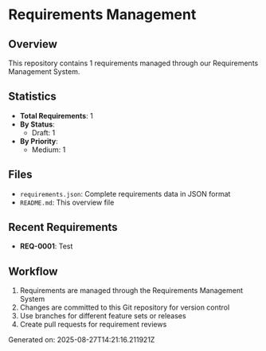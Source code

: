 # Requirements Management

## Overview
This repository contains 1 requirements managed through our Requirements Management System.

## Statistics
- **Total Requirements**: 1
- **By Status**:
  - Draft: 1
- **By Priority**:
  - Medium: 1

## Files
- `requirements.json`: Complete requirements data in JSON format
- `README.md`: This overview file

## Recent Requirements
- **REQ-0001**: Test

## Workflow
1. Requirements are managed through the Requirements Management System
2. Changes are committed to this Git repository for version control
3. Use branches for different feature sets or releases
4. Create pull requests for requirement reviews

Generated on: 2025-08-27T14:21:16.211921Z
